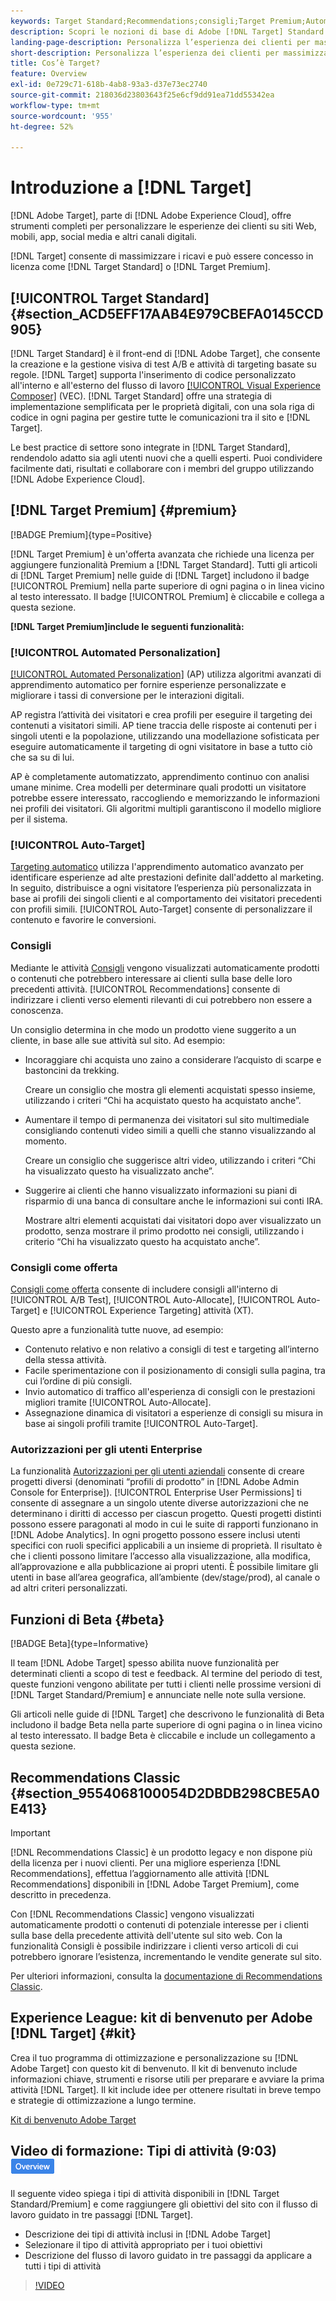 ```yaml
---
keywords: Target Standard;Recommendations;consigli;Target Premium;Automated Personalization;personalizzazione automatizzata;targeting automatico;auto-targeting;autorizzazioni;cos’è adobe target;
description: Scopri le nozioni di base di Adobe [!DNL Target] Standard e Adobe [!DNL Target] Premium. [!DNL Target] Premium include funzionalità avanzate non disponibili nel prodotto standard.
landing-page-description: Personalizza l’esperienza dei clienti per massimizzare le entrate tramite siti web, app mobili, social media e altri canali digitali.
short-description: Personalizza l’esperienza dei clienti per massimizzare le entrate tramite siti web, app mobili, social media e altri canali digitali.
title: Cos’è Target?
feature: Overview
exl-id: 0e729c71-618b-4ab8-93a3-d37e73ec2740
source-git-commit: 218036d23803643f25e6cf9dd91ea71dd55342ea
workflow-type: tm+mt
source-wordcount: '955'
ht-degree: 52%

---
```


# Introduzione a [!DNL Target]

[!DNL Adobe Target], parte di [!DNL Adobe Experience Cloud], offre strumenti completi per personalizzare le esperienze dei clienti su siti Web, mobili, app, social media e altri canali digitali.

[!DNL Target] consente di massimizzare i ricavi e può essere concesso in licenza come [!DNL Target Standard] o [!DNL Target Premium].

## [!UICONTROL Target Standard] {#section_ACD5EFF17AAB4E979CBEFA0145CCD905}

[!DNL Target Standard] è il front-end di [!DNL Adobe Target], che consente la creazione e la gestione visiva di test A/B e attività di targeting basate su regole. [!DNL Target] supporta l&#39;inserimento di codice personalizzato all&#39;interno e all&#39;esterno del flusso di lavoro [[!UICONTROL Visual Experience Composer]](/help/main/c-experiences/c-visual-experience-composer/visual-experience-composer.md) (VEC). [!DNL Target Standard] offre una strategia di implementazione semplificata per le proprietà digitali, con una sola riga di codice in ogni pagina per gestire tutte le comunicazioni tra il sito e [!DNL Target].

Le best practice di settore sono integrate in [!DNL Target Standard], rendendolo adatto sia agli utenti nuovi che a quelli esperti. Puoi condividere facilmente dati, risultati e collaborare con i membri del gruppo utilizzando [!DNL Adobe Experience Cloud].

## [!DNL Target Premium] {#premium}

[!BADGE Premium]{type=Positive}

[!DNL Target Premium] è un&#39;offerta avanzata che richiede una licenza per aggiungere funzionalità Premium a [!DNL Target Standard]. Tutti gli articoli di [!DNL Target Premium] nelle guide di [!DNL Target] includono il badge [!UICONTROL Premium] nella parte superiore di ogni pagina o in linea vicino al testo interessato. Il badge [!UICONTROL Premium] è cliccabile e collega a questa sezione.

**[!DNL Target Premium]include le seguenti funzionalità:**

### [!UICONTROL Automated Personalization]

[[!UICONTROL Automated Personalization]](/help/main/c-activities/t-automated-personalization/automated-personalization.md#task_8AAF837796D74CF893CA2F88BA1491C9) (AP) utilizza algoritmi avanzati di apprendimento automatico per fornire esperienze personalizzate e migliorare i tassi di conversione per le interazioni digitali.

AP registra l’attività dei visitatori e crea profili per eseguire il targeting dei contenuti a visitatori simili. AP tiene traccia delle risposte ai contenuti per i singoli utenti e la popolazione, utilizzando una modellazione sofisticata per eseguire automaticamente il targeting di ogni visitatore in base a tutto ciò che sa su di lui.

AP è completamente automatizzato, apprendimento continuo con analisi umane minime. Crea modelli per determinare quali prodotti un visitatore potrebbe essere interessato, raccogliendo e memorizzando le informazioni nei profili dei visitatori. Gli algoritmi multipli garantiscono il modello migliore per il sistema.

### [!UICONTROL Auto-Target]

[Targeting automatico](/help/main/c-activities/auto-target/auto-target-to-optimize.md) utilizza l&#39;apprendimento automatico avanzato per identificare esperienze ad alte prestazioni definite dall&#39;addetto al marketing. In seguito, distribuisce a ogni visitatore l’esperienza più personalizzata in base ai profili dei singoli clienti e al comportamento dei visitatori precedenti con profili simili. [!UICONTROL Auto-Target] consente di personalizzare il contenuto e favorire le conversioni.

### Consigli

Mediante le attività [Consigli](/help/main/c-recommendations/recommendations.md#concept_7556C8A4543942F2A77B13A29339C0C0) vengono visualizzati automaticamente prodotti o contenuti che potrebbero interessare ai clienti sulla base delle loro precedenti attività. [!UICONTROL Recommendations] consente di indirizzare i clienti verso elementi rilevanti di cui potrebbero non essere a conoscenza.

Un consiglio determina in che modo un prodotto viene suggerito a un cliente, in base alle sue attività sul sito. Ad esempio:

* Incoraggiare chi acquista uno zaino a considerare l’acquisto di scarpe e bastoncini da trekking.

  Creare un consiglio che mostra gli elementi acquistati spesso insieme, utilizzando i criteri “Chi ha acquistato questo ha acquistato anche”.

* Aumentare il tempo di permanenza dei visitatori sul sito multimediale consigliando contenuti video simili a quelli che stanno visualizzando al momento.

  Creare un consiglio che suggerisce altri video, utilizzando i criteri “Chi ha visualizzato questo ha visualizzato anche”.

* Suggerire ai clienti che hanno visualizzato informazioni su piani di risparmio di una banca di consultare anche le informazioni sui conti IRA.

  Mostrare altri elementi acquistati dai visitatori dopo aver visualizzato un prodotto, senza mostrare il primo prodotto nei consigli, utilizzando i criterio “Chi ha visualizzato questo ha acquistato anche”.

### Consigli come offerta

[Consigli come offerta](/help/main/c-recommendations/recommendations-as-an-offer.md) consente di includere consigli all&#39;interno di [!UICONTROL A/B Test], [!UICONTROL Auto-Allocate], [!UICONTROL Auto-Target] e [!UICONTROL Experience Targeting] attività (XT).

Questo apre a funzionalità tutte nuove, ad esempio:

* Contenuto relativo e non relativo a consigli di test e targeting all’interno della stessa attività.
* Facile sperimentazione con il posizionamento di consigli sulla pagina, tra cui l’ordine di più consigli.
* Invio automatico di traffico all&#39;esperienza di consigli con le prestazioni migliori tramite [!UICONTROL Auto-Allocate].
* Assegnazione dinamica di visitatori a esperienze di consigli su misura in base ai singoli profili tramite [!UICONTROL Auto-Target].

### Autorizzazioni per gli utenti Enterprise

La funzionalità [Autorizzazioni per gli utenti aziendali](/help/main/administrating-target/c-user-management/property-channel/property-channel.md#concept_E396B16FA2024ADBA27BC056138F9838) consente di creare progetti diversi (denominati “profili di prodotto” in [!DNL Adobe Admin Console for Enterprise]). [!UICONTROL Enterprise User Permissions] ti consente di assegnare a un singolo utente diverse autorizzazioni che ne determinano i diritti di accesso per ciascun progetto. Questi progetti distinti possono essere paragonati al modo in cui le suite di rapporti funzionano in [!DNL Adobe Analytics]. In ogni progetto possono essere inclusi utenti specifici con ruoli specifici applicabili a un insieme di proprietà. Il risultato è che i clienti possono limitare l’accesso alla visualizzazione, alla modifica, all’approvazione e alla pubblicazione ai propri utenti. È possibile limitare gli utenti in base all’area geografica, all’ambiente (dev/stage/prod), al canale o ad altri criteri personalizzati.

## Funzioni di Beta {#beta}

[!BADGE Beta]{type=Informative}

Il team [!DNL Adobe Target] spesso abilita nuove funzionalità per determinati clienti a scopo di test e feedback. Al termine del periodo di test, queste funzioni vengono abilitate per tutti i clienti nelle prossime versioni di [!DNL Target Standard/Premium] e annunciate nelle note sulla versione.

Gli articoli nelle guide di [!DNL Target] che descrivono le funzionalità di Beta includono il badge Beta nella parte superiore di ogni pagina o in linea vicino al testo interessato. Il badge Beta è cliccabile e include un collegamento a questa sezione.

## Recommendations Classic {#section_9554068100054D2DBDB298CBE5A0E413}

>[!IMPORTANT]
>
>[!DNL Recommendations Classic] è un prodotto legacy e non dispone più della licenza per i nuovi clienti. Per una migliore esperienza [!DNL Recommendations], effettua l’aggiornamento alle attività [!DNL Recommendations] disponibili in [!DNL Adobe Target Premium], come descritto in precedenza.

Con [!DNL Recommendations Classic] vengono visualizzati automaticamente prodotti o contenuti di potenziale interesse per i clienti sulla base della precedente attività dell&#39;utente sul sito web. Con la funzionalità Consigli è possibile indirizzare i clienti verso articoli di cui potrebbero ignorare l’esistenza, incrementando le vendite generate sul sito.

Per ulteriori informazioni, consulta la [documentazione di Recommendations Classic](/help/main/assets/adobe-recommendations-classic.pdf).

## Experience League: kit di benvenuto per Adobe [!DNL Target] {#kit}

Crea il tuo programma di ottimizzazione e personalizzazione su [!DNL Adobe Target] con questo kit di benvenuto. Il kit di benvenuto include informazioni chiave, strumenti e risorse utili per preparare e avviare la prima attività [!DNL Target]. Il kit include idee per ottenere risultati in breve tempo e strategie di ottimizzazione a lungo termine.

[Kit di benvenuto Adobe Target](/help/main/c-intro/target-welcome-kit.md)

## Video di formazione: Tipi di attività (9:03) ![Badge panoramica](/help/main/assets/overview.png)

Il seguente video spiega i tipi di attività disponibili in [!DNL Target Standard/Premium] e come raggiungere gli obiettivi del sito con il flusso di lavoro guidato in tre passaggi [!DNL Target].

* Descrizione dei tipi di attività inclusi in [!DNL Adobe Target]
* Selezionare il tipo di attività appropriato per i tuoi obiettivi
* Descrizione del flusso di lavoro guidato in tre passaggi da applicare a tutti i tipi di attività

>[!VIDEO](https://video.tv.adobe.com/v/17386)
